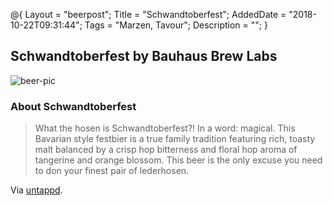@{
    Layout = "beerpost";
    Title = "Schwandtoberfest";
    AddedDate = "2018-10-22T09:31:44";
    Tags = "Marzen, Tavour";
    Description = "";
}

## Schwandtoberfest by Bauhaus Brew Labs

![beer-pic]

### About Schwandtoberfest

> What the hosen is Schwandtoberfest?! In a word: magical. This Bavarian style festbier is a true family tradition featuring rich, toasty malt balanced by a crisp hop bitterness and floral hop aroma of tangerine and orange blossom. This beer is the only excuse you need to don your finest pair of lederhosen.


Via [untappd][untappd-url].

[untappd-url]: <https://untappd.com/b/bauhaus-brew-labs-schwandtoberfest/813928>
[beer-pic]: https://jasonpowley.com/assets/img/2018-10-22-schwandtoberfest.jpeg "Schwandtoberfest by Bauhaus Brew Labs"

